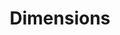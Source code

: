 ---
bigquery: https://console.cloud.google.com/bigquery?p=covid-19-dimensions-ai&page=table&d=data&t=publications
contributors: Digital Science, https://www.digital-science.com/
cost: Free for personal, non-commercial use.
description: Dimensions contains more than 100 million publications, ranging from
  articles published in scholarly journals, books and book chapters, to preprints
  and conference proceedings. All publications are contextualized with linked data
  sets, funding, publications, patents, clinical trials, and policy documents. You
  can also view associated categories, funders, institutions, and researcher profiles.
documentation: https://docs.dimensions.ai/bigquery/index.html
last_edit: 04/08/2022, 23:26:09
location: https://www.dimensions.ai/products/free/
maintained_by: Digital Science, https://www.digital-science.com/
schema_fields:
- date_inserted
- funding_nzd
- category_uoa
- doi
- organisation_details
- funder_orgs
- family_count
- priority_year
- book_title
- citations_count
- proceedings_title
- funder_org
- associated_publication_pmid
- filing_date
- altmetrics
- source_id
- type
- research_orgs
- journal
- patent_ids
- jurisdiction
- linkout
- citation_string
- journal_lists
- categories
- legal_events
- pages
- associated_publication_doi
- category_hrcs_rac
- funder_org_acronyms
- authors
- research_org_city_names
- conditions
- funding_chf
- start_date
- publication_ids
- grant_number
- phase
- registry
- external_ids
- funding_details
- funding_cny
- research_org_cities
- mesh_terms
- license
- category_rcdc
- acknowledgements
- parent_id
- open_access_categories_v2
- reference_ids
- name
- date_online
- funding_currency
- family_id
- date_modified
- end_date
- id
- funding_jpy
- editors
- inventor_names
- resulting_publication_ids
- current_assignee_countries
- funding_aud
- foa_number
- expiration_year
- researcher_ids
- repository_id
- aliases
- labels
- subtitles
- priority_date
- language
- granted_date
- funding_cad
- concepts
- filing_status
- supporting_grant_ids
- repository_name
- funding_eur
- resulting_publication_doi
- year
- research_org_country_names
- research_org_state_codes
- acronyms
- mesh_headings
- metrics
- eisbn
- clinical_trial_ids
- funder_org_state_codes
- date
- family_members_ids
- current_assignee_orgs
- established
- category_hrcs_hc
- investigators
- original_assignee_orgs
- category_icrp_cso
- associated_grant_ids
- publication_year
- research_org_countries
- filing_year
- abstract
- volume
- description
- research_org_state_names
- conference
- publisher
- assignee_orgs
- pmid
- funder_org_cities
- granted_year
- original_abstract
- gender
- associated_publication_arxiv_id
- application_number
- publication_date
- issue
- current_assignee
- address
- associated_publication_id
- original_assignee
- legal_status
- end_year
- wikipedia_url
- interventions
- funding_usd
- category_bra
- brief_title
- original_assignee_countries
- email_address
- category_icrp_ct
- assignee_countries
- original_title
- active_years
- created_date
- isbn
- date_normal
- expiration_date
- category_hra
- pmcid
- acronym
- ipcr
- types
- arxiv_id
- open_access_categories
- cited_by_ids
- cpc
- start_year
- repository_url
- funding_gbp
- date_imported_gbq
- funding_amount
- funder_org_countries
- category_for
- status
- embargo_date
- links
- category_sdg
- book_series_title
- citations
- kind
- funder_countries
- relationships
- date_print
- title
shortname: dimensions
tags:
- scholarly literature
- patents
- funding
- clinical trials
- academic profiles
terms_of_use: 'Use of both the Dimensions COVID-19 dataset and full Dimensions dataset
  are subject to the Dimensions Terms of use: https://www.dimensions.ai/policies-terms-legal '
title: Dimensions
uuid: dcff88bd-fe6b-4fdb-8159-809bf9d7bc1c
---